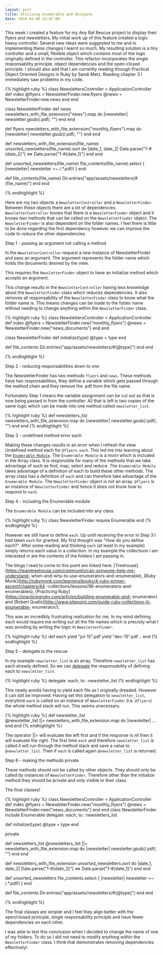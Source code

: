 ```yaml
---
layout: post
title: Utilizing enumerable and delegate
date: 2016-02-06 15:47:00
---
```


This week I created a feature for my Any Rat Rescue project to display their
flyers and newsletters. My initial work up of this feature created a logic
heavy controller. Several new ideas were suggested to me and in implementing
these changes I learnt so much. My resulting solution is a tiny controller and
a small, flexible object which contains most of the logic originally defined in
the controller. This refactor incorporates the single responsability principle,
object dependencies and the open-closed principle. I should also add that I am
currently reading through Practical Object Oriented Designs in Ruby by Sandi
Metz. Reading chapter 3 I immediately saw problems in my code.

{% highlight ruby %}
class NewslettersController < ApplicationController
  def index
    @flyers = NewsletterFinder.new.flyers
    @news = NewsletterFinder.new.news
  end
end

class NewsletterFinder
  def news
    newsletters_with_file_extension("news").map do |newsletter|
      newsletter.gsub(/\.pdf/, "")
    end
  end

  def flyers
    newsletters_with_file_extension("monthly_flyers").map do |newsletter|
      newsletter.gsub(/\.pdf/, "")
    end
  end

  def newsletters_with_file_extension(file_name)
    unsorted_newsletters(file_name).sort do |date_1, date_2|
      Date.parse("1-#{date_2}") <=> Date.parse("1-#{date_1}")
    end
  end

  def unsorted_newsletters(file_name)
    file_contents(file_name).select { |newsletter| newsletter =~ /.*\.pdf/i }
  end

  def file_contents(file_name)
    Dir.entries("app/assets/newsletters/#{file_name}")
  end
end

{% endhighlight %}

Here are my two objects a `NewsletterController` and a `NewsletterFinder`.
Between these objects there are a lot of dependencies. `NewsletterController`
knows that there is a `NewsletterFinder` object and it knows two methods that
can be called on the `NewsletterFinder` object. The `NewsletterFinder` is also
dependent on the folder names. I feel there is little to be done regarding the
first dependency however we can improve the code to reduce the other
dependencies.

Step 1 - passing an argument not calling a method

In the `NewsletterController` request a new instance of NewsletterFinder and
pass an argument. The argument represents the folder name which holds the
documents desired by the view.

This requires the `NewsletterFinder` object to have an initialize method which
accepts an argument. 

This change results in the `NewsletterController` having less knowledge about
the `NewsletterFinder` class which reduces dependencies. It also removes all
responsability of the `NewsletterFinder` class to know what the folder name is.
This means changes can be made to the folder name without needing to change
anything within the `NewsletterFinder` class.

{% highlight ruby %}
class NewslettersController < ApplicationController
  def index
    @flyers = NewsletterFinder.new("monthly_flyers")
    @news = NewsletterFinder.new("news_documents")
  end
end

class NewsletterFinder
  def initialize(type)
    @type = type
  end

  def file_contents
    Dir.entries("app/assets/newsletters/#{@type}")
  end
end

{% endhighlight %}

Step 2 - reducing responsabilities down to one

The NewsletterFinder has two methods `flyers` and `news`. These methods have
two responsabilities, they define a variable which gets passed through the
method chain and they remove the .pdf from the file name. 

Fortunately Step 1 means the variable assignment can be cut out as that is now
being passed in from the controller. All that is left is two copies of the same
logic which can be made into one method called `newsletter_list`.

{% highlight ruby %}
def newsletters_list
  newsletters_with_file_extension.map do |newsletter|
    newsletter.gsub(/\.pdf/, "")
  end
end
{% endhighlight %}

Step 3 - undefined method error each

Making these changes results in an error when I refresh the view. Undefined
method each for `@flyers.each`. This led me into learning about the
[`Enumerable Module`](http://ruby-doc.org/core-2.3.0/Enumerable.html). The
`Enumerable Module` is a mixin which is included in the Array class. It is
responsible for many of the methods that we take advantage of such as find,
map, select and reduce. The `Enumerable Module` takes advantage of a definition
of each to build these other methods. The array class has a
definition of `each` and can therefore take advantage of the `Enumerable
Module`. The `NewsletterFinder` object is not an array. `@flyers` is an
instance of `NewsletterFinder` and hence it does not know how to respond to
`each`.

Step 4 - including the Enumerable module

The `Enumerable Module` can be included into any class.

{% highlight ruby %}
class NewsletterFinder
  require Enumerable
end
{% endhighlight %}

However we still have to define `each`. Up until receiving the error in Step 3
I had taken `each` for granted. My first thought was "How do you define each?".
After some reading and thinking `each` (at least in my example) simply returns
each value in a collection.  In my example the collections I am interested in
are the contents of the folders I am passing in.

The blogs I read to come to this point are linked here:
[Treehouse](https://teamtreehouse.com/community/can-someone-help-me-understand-
when-and-why-to-use-enumerators-and-enumerable),
[Ruby Monk](http://rubymonk.com/learning/books/4-ruby-primer-ascent/chapters/44
-collections/lessons/96-enumerators-and-enumerables),
[Practicing Ruby](https://practicingruby.com/articles/building-enumerable-and-
enumerator) and
[Robert Qualls](http://www.sitepoint.com/guide-ruby-collections-iii-enumerable-
enumerator/).

This was an incredibly frustrating realization for me. In my mind defining each
would require me writing out all the file names which is precisily what I was
avoiding by writing the logic in `NewsletterFinder`.

{% highlight ruby %}
  def each
    yield "jul-15".pdf
    yield "dec-15".pdf
    ..
  end
{% endhighlight %}

Step 5 - delegate to the rescue

In my example `newsletter_list` is an array. Therefore `newsletter_list` has
each already defined. So we can [delegate](http://apidock.com/rails/Module/delegate) the responsability of defining each to
`newsletter_list`.

{% highlight ruby %}
delegate :each, to: :newsletter_list
{% endhighlight %}

This neatly avoids having to yield each file as I originally dreaded. However
it can still be improved. Having set this delegation to `newsletter_list`,
everytime `each` is called on an instance of `NewsletterFinder`
(i.e. `@flyers`) the whole method stack will run. This seems unecessary.

{% highlight ruby %}
def newsletter_list  
  @newsletter_list ||= newsletters_with_file_extension.map do |newsletter|
    ...
  end
end
{% endhighlight %}

The operator ||= will evaluate the left first and if the response is nil then
it will evaluate the right. The first time `each` and therefore
`newsletter_list` is called it will run through the method stack and save a
value to `@newsletter_list`. Then if `each` is called again `@newsletter_list`
is returned.

Step 6 - making the methods private

These methods should not be called by other objects. They should only be called
by instances of `NewsletterFinder`. Therefore other than the initialize method
they should be private and only visible to their class.

The final classes!

{% highlight ruby %}
class NewslettersController < ApplicationController
  def index
    @flyers = NewsletterFinder.new("monthly_flyers")
    @news = NewsletterFinder.new("news_documents")
  end
end
class NewsletterFinder
  include Enumerable
  delegate :each, to: :newsletters_list

  def initialize(type)
    @type = type
  end

  private

  def newsletters_list
    @newsletters_list ||= newsletters_with_file_extension.map do |newsletter|
      newsletter.gsub(/\.pdf/, "")
    end
  end

  def newsletters_with_file_extension
    unsorted_newsletters.sort do |date_1, date_2|
      Date.parse("1-#{date_2}") <=> Date.parse("1-#{date_1}")
    end
  end

  def unsorted_newsletters
    file_contents.select { |newsletter| newsletter =~ /.*\.pdf/i }
  end

  def file_contents
    Dir.entries("app/assets/newsletters/#{@type}")
  end
end


{% endhighlight %}

The final classes are simpler and I feel they align better with the open/closed
prinicple, single responsability principle and have fewer dependencies on each
other.

I was able to test this conclusion when I decided to change the name of one of
my folders. To do so I did not need to modify anything within the
`NewsletterFinder` class. I think that demonstrates removing dependencies
effectively!

